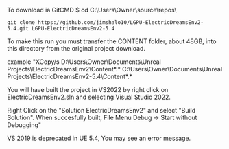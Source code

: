 To download ia GitCMD
$ cd C:\Users\Owner\source\repos\
```
git clone https://github.com/jimshalo10/LGPU-ElectricDreamsEnv2-5.4.git LGPU-ElectricDreamsEnv2-5.4
```

To make this run you must transfer the CONTENT folder, about 48GB, into this directory from the original project download. 

example 
"XCopy/s D:\Users\Owner\Documents\Unreal Projects\ElectricDreamsEnv2\Content\*.* C:\Users\Owner\Documents\Unreal Projects\ElectricDreamsEnv2-5.4\Content\*.*

You will have built the project in VS2022 by right click on ElectricDreamsEnv2.sln and selecting Visual Studio 2022.

Right Click on the "Solution ElectricDreamsEnv2" and select "Build Solution".
When succesfully built, File Menu Debug -> Start without Debugging"


VS 2019 is deprecated in UE 5.4, You may see an error message.
